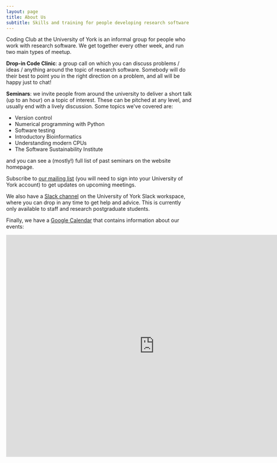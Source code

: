 ```yaml
---
layout: page
title: About Us
subtitle: Skills and training for people developing research software
---
```


Coding Club at the University of York is an informal group for people who work with research software.
We get together every other week, and run two main types of meetup.

**Drop-in Code Clinic**: a group call on which you can discuss problems / ideas / anything around the 
topic of research software. Somebody will do their best to point you in the right direction on a problem,
and all will be happy just to chat!

**Seminars**: we invite people from around the university to deliver a short talk (up to an hour) on a topic 
of interest. These can be pitched at any level, and usually end with a lively discussion. Some topics we've 
covered are:

* Version control
* Numerical programming with Python
* Software testing
* Introductory Bioinformatics
* Understanding modern CPUs
* The Software Sustainability Institute

and you can see a (mostly!) full list of past seminars on the website homepage.

Subscribe to [our mailing list][1] (you will need to sign into your University of York account) to
get updates on upcoming meetings.

We also have a [Slack channel][2] on the University of York Slack workspace, where you can drop in
any time to get help and advice. This is currently only available to staff and research
postgraduate students.

Finally, we have a [Google Calendar][3] that contains information about our events:

<iframe src="https://calendar.google.com/calendar/embed?src=c_rupc0j42t327dofm923n1p3abo%40group.calendar.google.com&ctz=Europe%2FLondon" style="border: 0" width="800" height="600" frameborder="0" scrolling="no"></iframe>

[1]: https://groups.google.com/a/york.ac.uk/forum/?hl=en-GB#!forum/research-coding-club-group/join
[2]: https://uoy.slack.com/archives/C015ZG0CVBL
[3]: https://calendar.google.com/calendar/u/0?cid=Y19ydXBjMGo0MnQzMjdkb2ZtOTIzbjFwM2Fib0Bncm91cC5jYWxlbmRhci5nb29nbGUuY29t
